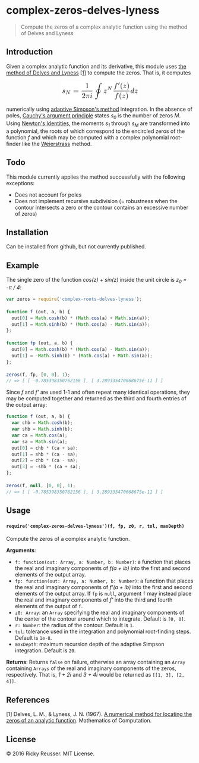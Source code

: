 # complex-zeros-delves-lyness

> Compute the zeros of a complex analytic function using the method of Delves and Lyness

## Introduction

Given a complex analytic function and its derivative, this module uses [the method of Delves and Lyness](http://www.ams.org/mcom/1967-21-100/S0025-5718-1967-0228165-4/S0025-5718-1967-0228165-4.pdf) [[1]](#References) to compute the zeros. That is, it computes <p align="center"><img alt="s&lowbar;N &equals; &bsol;frac&lcub;1&rcub;&lcub;2 &bsol;pi i&rcub; &bsol;oint z&Hat;N &bsol;frac&lcub;f&apos;&lpar;z&rpar;&rcub;&lcub;f&lpar;z&rpar;&rcub; dz" valign="middle" src="images/s_n-frac12-pi-i-oint-zn-fracfzfz-dz-dba6b12822.png" width="209" height="53.5"></p> numerically using [adaptive Simpson's method](https://github.com/scijs/integrate-adaptive-simpson) integration. In the absence of poles, [Cauchy's argument principle](https://en.wikipedia.org/wiki/Argument_principle) states <em>s<sub>0</sub></em> is the number of zeros <em>M</em>. Using [Newton's Identities](https://en.wikipedia.org/wiki/Newton%27s_identities), the moments <em>s<sub>1</sub></em> through <em>s<sub>M</sub></em> are transformed into a polynomial, the roots of which correspond to the encircled zeros of the function <em>f</em> and which may be computed with a complex polynomial root-finder like the [Weierstrass](http://github.com/scijs/durand-kerner) method.

## Todo

This module currently applies the method successfully with the following exceptions:
- Does not account for poles
- Does not implement recursive subdivision (= robustness when the contour intersects a zero or the contour contains an excessive number of zeros)

## Installation

Can be installed from github, but not currently published.

## Example

The single zero of the function <em>cos(z) + sin(z)</em> inside the unit circle is <em>z<sub>0</sub> = -π / 4</em>:

```javascript
var zeros = require('complex-roots-delves-lyness');

function f (out, a, b) {
  out[0] = Math.cosh(b) * (Math.cos(a) + Math.sin(a));
  out[1] = Math.sinh(b) * (Math.cos(a) - Math.sin(a));
};

function fp (out, a, b) {
  out[0] = Math.cosh(b) * (Math.cos(a) - Math.sin(a));
  out[1] = -Math.sinh(b) * (Math.cos(a) + Math.sin(a));
};

zeros(f, fp, [0, 0], 1);
// => [ [ -0.785398350762156 ], [ 3.289335470668675e-11 ] ]
```

Since <em>f</em> and <em>f'</em> are used 1-1 and often repeat many identical operations, they may be computed together and returned as the third and fourth entries of the output array:

```javascript
function f (out, a, b) {
  var chb = Math.cosh(b);
  var shb = Math.sinh(b);
  var ca = Math.cos(a);
  var sa = Math.sin(a);
  out[0] = chb * (ca + sa);
  out[1] = shb * (ca - sa);
  out[2] = chb * (ca - sa);
  out[3] = -shb * (ca + sa);
};

zeros(f, null, [0, 0], 1);
// => [ [ -0.785398350762156 ], [ 3.289335470668675e-11 ] ]
```

## Usage

#### `require('complex-zeros-delves-lyness')(f, fp, z0, r, tol, maxDepth)`

Compute the zeros of a complex analytic function.

**Arguments**:
- `f: function(out: Array, a: Number, b: Number)`: a function that places the real and imaginary components of <em>f(a + ib)</em> into the first and second elements of the output array.
- `fp: function(out: Array, a: Number, b: Number)`: a function that places the real and imaginary components of <em>f'(a + ib)</em> into the first and second elements of the output array. If `fp` is `null`, argument `f` may instead place the real and imaginary components of <em>f'</em> into the third and fourth elements of the output of `f`.
- `z0: Array`: an `Array` specifying the real and imaginary components of the center of the contour around which to integrate. Default is `[0, 0]`.
- `r: Number`: the radius of the contour. Default is `1`.
- `tol`: tolerance used in the integration and polynomial root-finding steps. Default is `1e-8`.
- `maxDepth`: maximum recursion depth of the adaptive Simpson integration. Default is `20`.

**Returns**:
Returns `false` on failure, otherwise an array containing an `Array` containing `Arrays` of the real and imaginary components of the zeros, respectively. That is, <em>1 + 2i</em> and <em>3 + 4i</em> would be returned as `[[1, 3], [2, 4]]`.

## References
[1] Delves, L. M., & Lyness, J. N. (1967). [A numerical method for locating the zeros of an analytic function](http://www.ams.org/mcom/1967-21-100/S0025-5718-1967-0228165-4/S0025-5718-1967-0228165-4.pdf). Mathematics of Computation.

## License

&copy; 2016 Ricky Reusser. MIT License.

[npm-image]: https://badge.fury.io/js/complex-zeros-delves-lyness.svg
[npm-url]: https://npmjs.org/package/complex-zeros-delves-lyness
[travis-image]: https://travis-ci.org/rreusser/complex-zeros-delves-lyness.svg?branch=master
[travis-url]: https://travis-ci.org//complex-zeros-delves-lyness
[daviddm-image]: https://david-dm.org/rreusser/complex-zeros-delves-lyness.svg?theme=shields.io
[daviddm-url]: https://david-dm.org//complex-zeros-delves-lyness